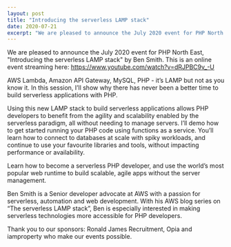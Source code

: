 ```yaml
---
layout: post
title: "Introducing the serverless LAMP stack"
date: 2020-07-21
excerpt: "We are pleased to announce the July 2020 event for PHP North East, \"Introducing the serverless LAMP stack\" by Ben Smith"
---
```

We are pleased to announce the July 2020 event for PHP North East, "Introducing the serverless LAMP stack" by Ben Smith. This is an online event streaming here: https://www.youtube.com/watch?v=dRJPBC9v_-U

AWS Lambda, Amazon API Gateway, MySQL, PHP - it’s LAMP but not as you know it. In this session, I’ll show why there has never been a better time to build serverless applications with PHP.

Using this new LAMP stack to build serverless applications allows PHP developers to benefit from the agility and scalability enabled by the serverless paradigm, all without needing to manage servers. I’ll demo how to get started running your PHP code using functions as a service. You’ll learn how to connect to databases at scale with spiky workloads, and continue to use your favourite libraries and tools, without impacting performance or availability.

Learn how to become a serverless PHP developer, and use the world’s most popular web runtime to build scalable, agile apps without the server management.

Ben Smith is a Senior developer advocate at AWS with a passion for serverless, automation and web development. With his AWS blog series on “The serverless LAMP stack”, Ben is especially interested in making serverless technologies more accessible for PHP developers.

Thank you to our sponsors: Ronald James Recruitment, Opia and iamproperty who make our events possible.